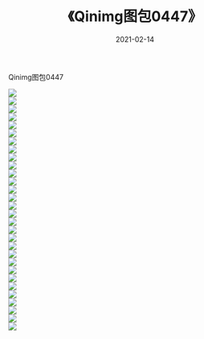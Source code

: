 ﻿---
layout: post
title:  《Qinimg图包0447》
date:   2021-02-14
img: http://imgx.orgx.ga/Qinimg图包/Qinimg图包0447/000.jpg
categories: [美女, 清纯, 唯美]
---

Qinimg图包0447

 ![](http://imgx.orgx.ga/Qinimg图包/Qinimg图包0447/001.jpg) <br>![](http://imgx.orgx.ga/Qinimg图包/Qinimg图包0447/002.jpg) <br>![](http://imgx.orgx.ga/Qinimg图包/Qinimg图包0447/003.jpg) <br>![](http://imgx.orgx.ga/Qinimg图包/Qinimg图包0447/004.jpg) <br>![](http://imgx.orgx.ga/Qinimg图包/Qinimg图包0447/005.jpg) <br>![](http://imgx.orgx.ga/Qinimg图包/Qinimg图包0447/006.jpg) <br>![](http://imgx.orgx.ga/Qinimg图包/Qinimg图包0447/007.jpg) <br>![](http://imgx.orgx.ga/Qinimg图包/Qinimg图包0447/008.jpg) <br>![](http://imgx.orgx.ga/Qinimg图包/Qinimg图包0447/009.jpg) <br>![](http://imgx.orgx.ga/Qinimg图包/Qinimg图包0447/010.jpg) <br>![](http://imgx.orgx.ga/Qinimg图包/Qinimg图包0447/011.jpg) <br>![](http://imgx.orgx.ga/Qinimg图包/Qinimg图包0447/012.jpg) <br>![](http://imgx.orgx.ga/Qinimg图包/Qinimg图包0447/013.jpg) <br>![](http://imgx.orgx.ga/Qinimg图包/Qinimg图包0447/014.jpg) <br>![](http://imgx.orgx.ga/Qinimg图包/Qinimg图包0447/015.jpg) <br>![](http://imgx.orgx.ga/Qinimg图包/Qinimg图包0447/016.jpg) <br>![](http://imgx.orgx.ga/Qinimg图包/Qinimg图包0447/017.jpg) <br>![](http://imgx.orgx.ga/Qinimg图包/Qinimg图包0447/018.jpg) <br>![](http://imgx.orgx.ga/Qinimg图包/Qinimg图包0447/019.jpg) <br>![](http://imgx.orgx.ga/Qinimg图包/Qinimg图包0447/020.jpg) <br>![](http://imgx.orgx.ga/Qinimg图包/Qinimg图包0447/021.jpg) <br>![](http://imgx.orgx.ga/Qinimg图包/Qinimg图包0447/022.jpg) <br>![](http://imgx.orgx.ga/Qinimg图包/Qinimg图包0447/023.jpg) <br>![](http://imgx.orgx.ga/Qinimg图包/Qinimg图包0447/024.jpg) <br>![](http://imgx.orgx.ga/Qinimg图包/Qinimg图包0447/025.jpg) <br>![](http://imgx.orgx.ga/Qinimg图包/Qinimg图包0447/026.jpg) <br>![](http://imgx.orgx.ga/Qinimg图包/Qinimg图包0447/027.jpg) <br>![](http://imgx.orgx.ga/Qinimg图包/Qinimg图包0447/028.jpg) <br>![](http://imgx.orgx.ga/Qinimg图包/Qinimg图包0447/029.jpg) <br>![](http://imgx.orgx.ga/Qinimg图包/Qinimg图包0447/030.jpg) <br>